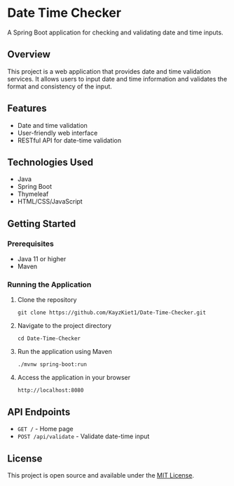 # Date Time Checker

A Spring Boot application for checking and validating date and time inputs.

## Overview

This project is a web application that provides date and time validation services. It allows users to input date and time information and validates the format and consistency of the input.

## Features

- Date and time validation
- User-friendly web interface
- RESTful API for date-time validation

## Technologies Used

- Java
- Spring Boot
- Thymeleaf
- HTML/CSS/JavaScript

## Getting Started

### Prerequisites

- Java 11 or higher
- Maven

### Running the Application

1. Clone the repository
   ```
   git clone https://github.com/KayzKiet1/Date-Time-Checker.git
   ```

2. Navigate to the project directory
   ```
   cd Date-Time-Checker
   ```

3. Run the application using Maven
   ```
   ./mvnw spring-boot:run
   ```

4. Access the application in your browser
   ```
   http://localhost:8080
   ```

## API Endpoints

- `GET /` - Home page
- `POST /api/validate` - Validate date-time input

## License

This project is open source and available under the [MIT License](LICENSE).
